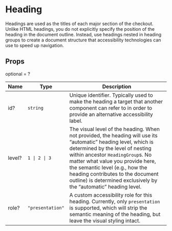 # Heading

Headings are used as the titles of each major section of the checkout. Unlike HTML
headings, you do not explicitly specify the position of the heading in the document
outline. Instead, use headings nested in heading groups to create a document structure
that accessibility technologies can use to speed up navigation.

## Props

optional = ?

| Name   | Type                             | Description                                                                                                                                                                                                                                                                                                                                                            |
| ------ | -------------------------------- | ---------------------------------------------------------------------------------------------------------------------------------------------------------------------------------------------------------------------------------------------------------------------------------------------------------------------------------------------------------------------- |
| id?    | <code>string</code>              | Unique identifier. Typically used to make the heading a target that another component can refer to in order to provide an alternative accessibility label.                                                                                                                                                                                                             |
| level? | <code>1 &#124; 2 &#124; 3</code> | The visual level of the heading. When not provided, the heading will use its “automatic” heading level, which is determined by the level of nesting within ancestor `HeadingGroup`s. No matter what value you provide here, the semantic level (e.g., how the heading contributes to the document outline) is determined exclusively by the “automatic” heading level. |
| role?  | <code>"presentation"</code>      | A custom accessibility role for this heading. Currently, only `presentation` is supported, which will strip the semantic meaning of the heading, but leave the visual styling intact.                                                                                                                                                                                  |

